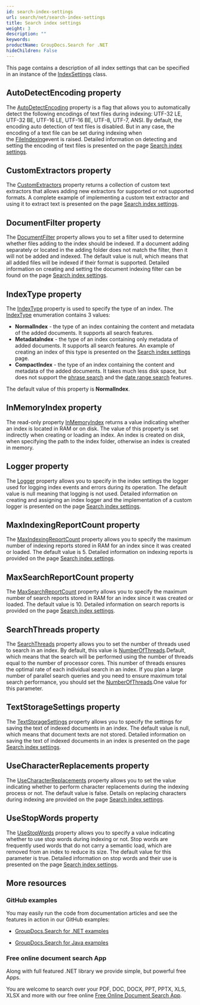 ```yaml
---
id: search-index-settings
url: search/net/search-index-settings
title: Search index settings
weight: 3
description: ""
keywords: 
productName: GroupDocs.Search for .NET
hideChildren: False
---
```

This page contains a description of all index settings that can be specified in an instance of the [IndexSettings](https://apireference.groupdocs.com/net/search/groupdocs.search/indexsettings) class.

## AutoDetectEncoding property

The [AutoDetectEncoding](https://apireference.groupdocs.com/net/search/groupdocs.search/indexsettings/properties/autodetectencoding) property is a flag that allows you to automatically detect the following encodings of text files during indexing: UTF-32 LE, UTF-32 BE, UTF-16 LE, UTF-16 BE, UTF-8, UTF-7, ANSI. By default, the encoding auto detection of text files is disabled. But in any case, the encoding of a text file can be set during indexing when the [FileIndexing](https://apireference.groupdocs.com/net/search/groupdocs.search.events/eventhub/events/fileindexing)event is raised. Detailed information on detecting and setting the encoding of text files is presented on the page [Search index settings](Search%2Bindex%2Bsettings.html).

## CustomExtractors property

The [CustomExtractors](https://apireference.groupdocs.com/net/search/groupdocs.search/indexsettings/properties/customextractors) property returns a collection of custom text extractors that allows adding new extractors for supported or not supported formats. A complete example of implementing a custom text extractor and using it to extract text is presented on the page [Search index settings](Search%2Bindex%2Bsettings.html).

## DocumentFilter property

The [DocumentFilter](https://apireference.groupdocs.com/net/search/groupdocs.search/indexsettings/properties/documentfilter) property allows you to set a filter used to determine whether files adding to the index should be indexed. If a document adding separately or located in the adding folder does not match the filter, then it will not be added and indexed. The default value is null, which means that all added files will be indexed if their format is supported. Detailed information on creating and setting the document indexing filter can be found on the page [Search index settings](Search%2Bindex%2Bsettings.html).

## IndexType property

The [IndexType](https://apireference.groupdocs.com/net/search/groupdocs.search/indexsettings/properties/indextype) property is used to specify the type of an index. The [IndexType](https://apireference.groupdocs.com/net/search/groupdocs.search.options/indextype) enumeration contains 3 values:

*   **NormalIndex** - the type of an index containing the content and metadata of the added documents. It supports all search features.
*   **MetadataIndex** - the type of an index containing only metadata of added documents. It supports all search features. An example of creating an index of this type is presented on the [Search index settings](Search%2Bindex%2Bsettings.html) page.
*   **CompactIndex** - the type of an index containing the content and metadata of the added documents. It takes much less disk space, but does not support the [phrase search](Search%2Bindex%2Bsettings.html) and the [date range search](Search%2Bindex%2Bsettings.html) features.

The default value of this property is **NormalIndex**.

## InMemoryIndex property

The read-only property [InMemoryIndex](https://apireference.groupdocs.com/net/search/groupdocs.search/indexsettings/properties/inmemoryindex) returns a value indicating whether an index is located in RAM or on disk. The value of this property is set indirectly when creating or loading an index. An index is created on disk, when specifying the path to the index folder, otherwise an index is created in memory.

## Logger property

The [Logger](https://apireference.groupdocs.com/net/search/groupdocs.search/indexsettings/properties/logger) property allows you to specify in the index settings the logger used for logging index events and errors during its operation. The default value is null meaning that logging is not used. Detailed information on creating and assigning an index logger and the implementation of a custom logger is presented on the page [Search index settings](Search%2Bindex%2Bsettings.html).

## MaxIndexingReportCount property

The [MaxIndexingReportCount](https://apireference.groupdocs.com/net/search/groupdocs.search/indexsettings/properties/maxindexingreportcount) property allows you to specify the maximum number of indexing reports stored in RAM for an index since it was created or loaded. The default value is 5. Detailed information on indexing reports is provided on the page [Search index settings](Search%2Bindex%2Bsettings.html).

## MaxSearchReportCount property

The [MaxSearchReportCount](https://apireference.groupdocs.com/net/search/groupdocs.search/indexsettings/properties/maxsearchreportcount) property allows you to specify the maximum number of search reports stored in RAM for an index since it was created or loaded. The default value is 10. Detailed information on search reports is provided on the page [Search index settings](Search%2Bindex%2Bsettings.html).

## SearchThreads property

The [SearchThreads](https://apireference.groupdocs.com/net/search/groupdocs.search/indexsettings/properties/searchthreads) property allows you to set the number of threads used to search in an index. By default, this value is [NumberOfThreads](https://apireference.groupdocs.com/net/search/groupdocs.search.options/numberofthreads).Default, which means that the search will be performed using the number of threads equal to the number of processor cores. This number of threads ensures the optimal rate of each individual search in an index. If you plan a large number of parallel search queries and you need to ensure maximum total search performance, you should set the [NumberOfThreads](https://apireference.groupdocs.com/net/search/groupdocs.search.options/numberofthreads).One value for this parameter.

## TextStorageSettings property

The [TextStorageSettings](https://apireference.groupdocs.com/net/search/groupdocs.search/indexsettings/properties/textstoragesettings) property allows you to specify the settings for saving the text of indexed documents in an index. The default value is null, which means that document texts are not stored. Detailed information on saving the text of indexed documents in an index is presented on the page [Search index settings](Search%2Bindex%2Bsettings.html).

## UseCharacterReplacements property

The [UseCharacterReplacements](https://apireference.groupdocs.com/net/search/groupdocs.search/indexsettings/properties/usecharacterreplacements) property allows you to set the value indicating whether to perform character replacements during the indexing process or not. The default value is false. Details on replacing characters during indexing are provided on the page [Search index settings](Search%2Bindex%2Bsettings.html).

## UseStopWords property

The [UseStopWords](https://apireference.groupdocs.com/net/search/groupdocs.search/indexsettings/properties/usestopwords) property allows you to specify a value indicating whether to use stop words during indexing or not. Stop words are frequently used words that do not carry a semantic load, which are removed from an index to reduce its size. The default value for this parameter is true. Detailed information on stop words and their use is presented on the page [Search index settings](Search%2Bindex%2Bsettings.html).

## More resources

### GitHub examples

You may easily run the code from documentation articles and see the features in action in our GitHub examples:

*   [GroupDocs.Search for .NET examples](https://github.com/groupdocs-search/GroupDocs.Search-for-.NET)
    
*   [GroupDocs.Search for Java examples](https://github.com/groupdocs-search/GroupDocs.Search-for-Java)
    

### Free online document search App

Along with full featured .NET library we provide simple, but powerful free Apps.

You are welcome to search over your PDF, DOC, DOCX, PPT, PPTX, XLS, XLSX and more with our free online [Free Online Document Search App](https://products.groupdocs.app/search).

